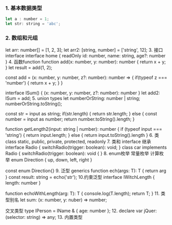 ### 1. 基本数据类型
   ```js
   let a : number = 1;
   let str: string = 'abc';
  ```
### 2. 数组和元组
   let arr: number[] = [1, 2, 3];
   let arr2: [string, number] = ['string', 12];
3. 接口 interface
   interface home {
     readOnly id: number,
     name: string,
     age?: number
   }
4. 函数function
   function add(x: number, y: number): number {
	return x + y;
   }
   let result = add(1, 2);

  const add = (x: number, y: number, z?: number): number => {
    if(typeof z === 'number') {
     return x + y;
   }
  }
 
  interface ISum() {
    (x: number, y: number, z?: number): number
  }
  let add2: ISum = add;
5. union types
  let numberOrString: number | string;
  numberOrString.toString();
  
  const str = input as string;
  if(str.length) {
   return str.length;
  } else {
   const number = input as number;
   return number.toString().length;
 }

 function getLength2(input: string | number): number {
  if (typeof input === 'string') {
    return input.length;
  } else {
   return input.toString().length
 }
6. 类class
   static, public, private, protected, readonly
7. 类和 interface 继承
   interface Radio {
     switchRadio(trigger: boolean): void;
   }
   class car implements Radio {
   switchRadio(trigger: boolean): void {
   }
8. enum枚举  常量枚举 计算枚举
   enum Direction {
    up,
    down,
    left,
    right
   }

  const enum Direction{}
9. 泛型 generics
   function ech<T>(args: T): T {
     return arg
   }
   const result: string = echo('str');
10.约束泛型
   interface IWitchLength {
     length: number
   }

   function echoWithLength<T extends IWithLength>(arg: T): T {
     console.log(T.length);
     return T;
   }
11. 类型别名
    let sum: (x: number, y: nuber) => number;
    
   交叉类型
    type IPerson  = IName & { age: number };
12. declare var jQuer: (selector: string) => any;
13. 内置类型  
   
  
  
   
